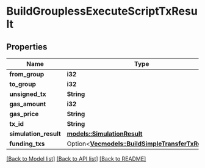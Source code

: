 # BuildGrouplessExecuteScriptTxResult

## Properties

Name | Type | Description | Notes
------------ | ------------- | ------------- | -------------
**from_group** | **i32** |  | 
**to_group** | **i32** |  | 
**unsigned_tx** | **String** |  | 
**gas_amount** | **i32** |  | 
**gas_price** | **String** |  | 
**tx_id** | **String** |  | 
**simulation_result** | [**models::SimulationResult**](SimulationResult.md) |  | 
**funding_txs** | Option<[**Vec<models::BuildSimpleTransferTxResult>**](BuildSimpleTransferTxResult.md)> |  | [optional]

[[Back to Model list]](../README.md#documentation-for-models) [[Back to API list]](../README.md#documentation-for-api-endpoints) [[Back to README]](../README.md)


